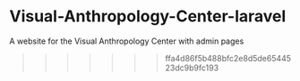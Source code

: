 # Visual-Anthropology-Center-laravel
A website for the Visual Anthropology Center with admin pages
>>>>>>> ffa4d86f5b488bfc2e8d5de6544523dc9b9fc193

